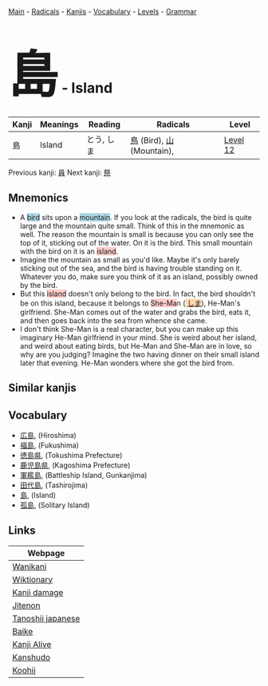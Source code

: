 <style> bigfont {font-size: 100px}</style>
[Main](../README.md) -
[Radicals](../radicals.md) -
[Kanjis](../kanjis.md) -
[Vocabulary](../vocabulary.md) -
[Levels](../levels.md) -
[Grammar](../grammar.md)
# <bigfont> 島</bigfont> - Island 

| Kanji | Meanings | Reading | Radicals | Level |
| --- | --- | --- | --- | --- |
| 島 | Island | とう, しま | [鳥](../radicals/鳥.md) (Bird), [山](../radicals/山.md) (Mountain),  | [Level 12](../levels/wk_level12.md) |

Previous kanji: [員](員.md) Next kanji: [祭](祭.md) 

## Mnemonics
 * A <span style="background-color:#ADD8E6"> bird</span> sits upon a <span style="background-color:#ADD8E6"> mountain</span>. If you look at the radicals, the bird is quite large and the mountain quite small. Think of this in the mnemonic as well. The reason the mountain is small is because you can only see the top of it, sticking out of the water. On it is the bird. This small mountain with the bird on it is an <span style="background-color:#ffcccb"> island</span>.
* Imagine the mountain as small as you'd like. Maybe it's only barely sticking out of the sea, and the bird is having trouble standing on it. Whatever you do, make sure you think of it as an island, possibly owned by the bird.
* But this <span style="background-color:#ffcccb"> island</span> doesn't only belong to the bird. In fact, the bird shouldn't be on this island, because it belongs to <span style="background-color:#ffcccb"> She-Ma</span>n (<span style="background-color:#fed8b1"> [しま](https://jisho.org/search/しま)</span>), He-Man's girlfriend. She-Man comes out of the water and grabs the bird, eats it, and then goes back into the sea from whence she came.
* I don't think She-Man is a real character, but you can make up this imaginary He-Man girlfriend in your mind. She is weird about her island, and weird about eating birds, but He-Man and She-Man are in love, so why are you judging? Imagine the two having dinner on their small island later that evening. He-Man wonders where she got the bird from.


## Similar kanjis
 


## Vocabulary
 * [広島](../vocabulary/島.md), (Hiroshima)
* [福島](../vocabulary/島.md), (Fukushima)
* [徳島県](../vocabulary/島.md), (Tokushima Prefecture)
* [鹿児島県](../vocabulary/島.md), (Kagoshima Prefecture)
* [軍艦島](../vocabulary/島.md), (Battleship Island, Gunkanjima)
* [田代島](../vocabulary/島.md), (Tashirojima)
* [島](../vocabulary/島.md), (Island)
* [孤島](../vocabulary/島.md), (Solitary Island)



## Links 

| Webpage |
| --- |
| [Wanikani          ](https://www.wanikani.com/kanji/島) |
| [Wiktionary        ](https://en.wiktionary.org/wiki/島) |
| [Kanji damage      ](http://www.kanjidamage.com/kanji/search?utf8=✓&q=島) |
| [Jitenon           ](https://jitenon.com/kanji/島) |
| [Tanoshii japanese ](https://www.tanoshiijapanese.com/dictionary/kanji.cfm?k=島) |
| [Baike             ](https://baike.baidu.com/item/島) |
| [Kanji Alive       ](https://app.kanjialive.com/島) |
| [Kanshudo          ](https://www.kanshudo.com/searchmn?q=島) |
| [Koohii            ](https://kanji.koohii.com/study/kanji/島) |

